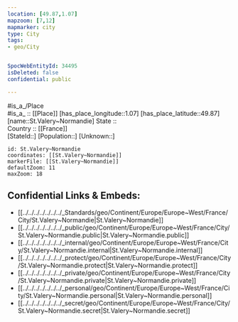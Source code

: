 ```yaml
---
location: [49.87,1.07] 
mapzoom: [7,12] 
mapmarker: city 
type: City
tags:
- geo/City


SpocWebEntityId: 34495
isDeleted: false
confidential: public

---
```

#is_a_/Place  
#is_a_ :: [[Place]] 
[has_place_longitude::1.07] 
[has_place_latitude::49.87] 
[name::St.Valery~Normandie] 
State ::  
Country :: [[France]]  
[StateId::] 
[Population::] 
[Unknown::] 


```leaflet
id: St.Valery~Normandie
coordinates: [[St.Valery~Normandie]] 
markerFile: [[St.Valery~Normandie]] 
defaultZoom: 11 
maxZoom: 18
```


## Confidential Links & Embeds: 
- [[../../../../../../../_Standards/geo/Continent/Europe/Europe~West/France/City/St.Valery~Normandie|St.Valery~Normandie]] 
- [[../../../../../../../_public/geo/Continent/Europe/Europe~West/France/City/St.Valery~Normandie.public|St.Valery~Normandie.public]] 
- [[../../../../../../../_internal/geo/Continent/Europe/Europe~West/France/City/St.Valery~Normandie.internal|St.Valery~Normandie.internal]] 
- [[../../../../../../../_protect/geo/Continent/Europe/Europe~West/France/City/St.Valery~Normandie.protect|St.Valery~Normandie.protect]] 
- [[../../../../../../../_private/geo/Continent/Europe/Europe~West/France/City/St.Valery~Normandie.private|St.Valery~Normandie.private]] 
- [[../../../../../../../_personal/geo/Continent/Europe/Europe~West/France/City/St.Valery~Normandie.personal|St.Valery~Normandie.personal]] 
- [[../../../../../../../_secret/geo/Continent/Europe/Europe~West/France/City/St.Valery~Normandie.secret|St.Valery~Normandie.secret]] 

